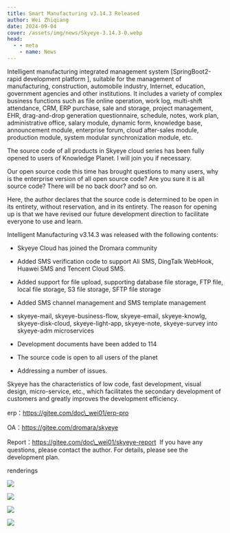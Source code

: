 ```yaml
---
title: Smart Manufacturing v3.14.3 Released
author: Wei Zhiqiang
date: 2024-09-04
cover: /assets/img/news/Skyeye-3.14.3-0.webp
head:
  - - meta
    - name: News
---
```


Intelligent manufacturing integrated management system \[SpringBoot2-rapid development platform \], suitable for the management of manufacturing, construction, automobile industry, Internet, education, government agencies and other institutions. It includes a variety of complex business functions such as file online operation, work log, multi-shift attendance, CRM, ERP purchase, sale and storage, project management, EHR, drag-and-drop generation questionnaire, schedule, notes, work plan, administrative office, salary module, dynamic form, knowledge base, announcement module, enterprise forum, cloud after-sales module, production module, system modular synchronization module, etc.

The source code of all products in Skyeye cloud series has been fully opened to users of Knowledge Planet. I will join you if necessary.

Our open source code this time has brought questions to many users, why is the enterprise version of all open source code? Are you sure it is all source code? There will be no back door? and so on.

Here, the author declares that the source code is determined to be open in its entirety, without reservation, and in its entirety. The reason for opening up is that we have revised our future development direction to facilitate everyone to use and learn.

Intelligent Manufacturing v3.14.3 was released with the following contents:

* Skyeye Cloud has joined the Dromara community

* Added SMS verification code to support Ali SMS, DingTalk WebHook, Huawei SMS and Tencent Cloud SMS.

* Added support for file upload, supporting database file storage, FTP file, local file storage, S3 file storage, SFTP file storage

* Added SMS channel management and SMS template management

* skyeye-mail, skyeye-business-flow, skyeye-email, skyeye-knowlg, skyeye-disk-cloud, skyeye-light-app, skyeye-note, skyeye-survey into skyeye-adm microservices

* Development documents have been added to 114

* The source code is open to all users of the planet

* Addressing a number of issues.
  

Skyeye has the characteristics of low code, fast development, visual design, micro-service, etc., which facilitates the secondary development of customers and greatly improves the development efficiency.

erp：https://gitee.com/doc\_wei01/erp-pro

OA：https://gitee.com/dromara/skyeye

Report：https://gitee.com/doc\_wei01/skyeye-report  If you have any questions, please contact the author. For details, please see the development plan.

renderings

  

![](/assets/img/news/Skyeye-3.14.3-0.webp)



![](/assets/img/news/Skyeye-3.14.3-1.webp)


![](/assets/img/news/Skyeye-3.14.3-2.webp)


![](/assets/img/news/Skyeye-3.14.3-3.webp)
